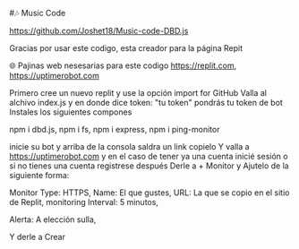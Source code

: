 #🎶 Music Code

https://github.com/Joshet18/Music-code-DBD.js

Gracias por usar este codigo,
esta creador para la página Repit

🌐 Pajinas web nesesarias para este codigo
https://replit.com,
https://uptimerobot.com

Primero cree un nuevo replit y use la opción import for GitHub
Valla al alchivo index.js y en donde dice token: "tu token" pondrás tu token de bot
Instales los siguientes compones

npm i dbd.js,
npm i fs,
npm i express,
npm i ping-monitor

inicie su bot y arriba de la consola saldra un link copielo
Y valla a https://uptimerobot.com y en el caso de tener ya una cuenta
inicié sesión o si no tienes una cuenta registrese después
Derle a + Monitor y Ajutelo de la siguiente forma:

Monitor Type:
HTTPS,
Name:
El que gustes,
URL:
La que se copio en el sitio de Replit,
monitoring Interval:
5 minutos,

Alerta:
A elección sulla,

Y derle a Crear
